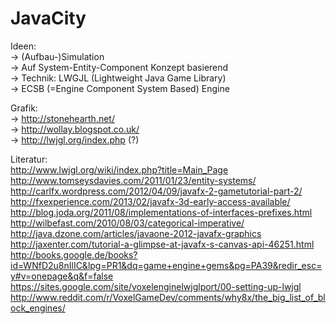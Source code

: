 JavaCity
========

Ideen:   
  -> (Aufbau-)Simulation   
  -> Auf System-Entity-Component Konzept basierend    
  -> Technik: LWGJL (Lightweight Java Game Library)   
  -> ECSB (=Engine Component System Based) Engine 

Grafik:      
   -> http://stonehearth.net/     
   -> http://wollay.blogspot.co.uk/    
   -> http://lwjgl.org/index.php (?)   

Literatur:   
http://www.lwjgl.org/wiki/index.php?title=Main_Page           
http://www.tomseysdavies.com/2011/01/23/entity-systems/    
http://carlfx.wordpress.com/2012/04/09/javafx-2-gametutorial-part-2/    
http://fxexperience.com/2013/02/javafx-3d-early-access-available/     
http://blog.joda.org/2011/08/implementations-of-interfaces-prefixes.html    
http://wilbefast.com/2010/08/03/categorical-imperative/    
http://java.dzone.com/articles/javaone-2012-javafx-graphics    
http://jaxenter.com/tutorial-a-glimpse-at-javafx-s-canvas-api-46251.html  
http://books.google.de/books?id=WNfD2u8nIlIC&lpg=PR1&dq=game+engine+gems&pg=PA39&redir_esc=y#v=onepage&q&f=false    
https://sites.google.com/site/voxelenginelwjglport/00-setting-up-lwjgl    
http://www.reddit.com/r/VoxelGameDev/comments/why8x/the_big_list_of_block_engines/    


